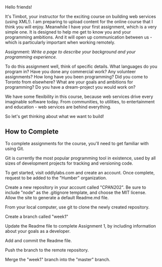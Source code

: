 Hello friends!

It's Timbot, your instructor for the exciting course on building web services (using XML!). I am preparing to upload content for the online course that I think you will enjoy. Meanwhile I have your first assignment, which is a very simple one. It is designed to help me get to know you and your programming ambitions. And it will open up communication between us - which is particularly important when working remotely.

Assignment: *Write a page to describe your background and your programming experience.*

To do this assignment well, think of specific details. What languages do you program in? Have you done any commercial work? Any volunteer assignments? How long have you been programming? Did you come to Toronto from elsewhere? What are your goals and ambitions for programming? Do you have a dream-project you would work on?

We have some flexibility in this course, because web services drive every imaginable software today. From communities, to utilities, to entertainment and education - web services are behind everything.

So let's get thinking about what we want to build!

## How to Complete

To complete assignments for the course, you'll need to get familiar with using Git.

Git is currently the most popular programming tool in existence, used by all sizes of development projects for tracking and versioning code.

To get started, visit oddlylabs.com and create an account. Once complete, request to be added to the "Humber" organization.

Create a new repository in your account called "CPAN202". Be sure to include "node" as the .gitignore template, and choose the MIT license. Allow the site to generate a default Readme.md file.

From your local computer, use git to clone the newly created repository.

Create a branch called "week1"

Update the Readme file to complete Assignment 1, by including information about your goals as a developer.

Add and commit the Readme file.

Push the branch to the remote repository.

Merge the "week1" branch into the "master" branch.
